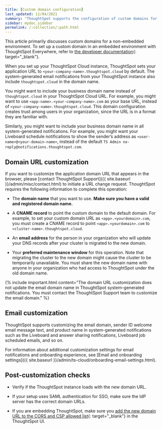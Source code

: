 ```yaml
---
title: [Custom domain configuration]
last_updated: 11/04/2021
summary: "ThoughtSpot supports the configuration of custom domains for your ThoughtSpot Cloud URL."
sidebar: mydoc_sidebar
permalink: /:collection/:path.html
---
```


This article primarily discusses custom domains for a non-embedded environment. To set up a custom domain in an embedded environment with ThoughtSpot Everywhere, refer to [the developer documentation](https://developers.thoughtspot.com/docs/?pageid=custom-domain-config){: target="_blank"}.

When you set up your ThoughtSpot Cloud instance, ThoughtSpot sets your application URL to `<your-company-name>.thoughtspot.cloud` by default. The system-generated email notifications from your ThoughtSpot instance also include `thoughtspot.cloud` in the domain name.

You might want to include your business domain name instead of `thoughtspot.cloud` in your ThoughtSpot Cloud URL. For example, you might want to use `<app-name>.<your-company-name>.com` as your base URL, instead of `<your-company-name>.thoughtspot.cloud`. This domain configuration creates trust among users in your organization, since the URL is in a format they are familiar with.

Similarly, you might want to include your business domain name in all system-generated notifications. For example, you might want your Liveboard schedule notifications to show the sender’s address as `<user-name>@<your-domain-name>`, instead of the default `TS Admin no-reply@notifications.thoughtspot.com`.

## Domain URL customization
If you want to customize the application domain URL that appears in the browser, please [contact ThoughtSpot Support]({{ site.baseurl }}/admin/misc/contact.html) to initiate a URL change request. ThoughtSpot requires the following information to complete this operation:

- The **domain name** that you want to use. **Make sure you have a valid and registered domain name.**

- A **CNAME record** to point the custom domain to the default domain. For example, to set your custom domain URL as `<app>.<yourdomain>.com`, you must create a CNAME record to point `<app>.<yourdomain>.com` to `<cluster-name>.thoughtspot.cloud`.

- An **email address** for the person in your organization who will update your DNS records after your cluster is migrated to the new domain.

- Your **preferred maintenance window** for this operation. Note that migrating the cluster to the new domain might cause the cluster to be temporarily unavailable. You must share the new domain name with anyone in your organization who had access to ThoughtSpot under the old domain name.

{% include important.html content="The domain URL customization does not update the email domain name in ThoughtSpot system-generated notifications. You must contact the ThoughtSpot Support team to customize the email domain." %}

## Email customization
ThoughtSpot supports customizing the email domain, sender ID welcome email message text, and product name in system-generated notifications such as the Liveboard and answer sharing notifications, Liveboard job scheduled emails, and so on.

For information about additional customization settings for email notifications and onboarding experience, see [Email and onboarding settings]({{ site.baseurl }}/admin/ts-cloud/onboarding-email-settings.html).

## Post-customization checks
- Verify if the ThoughtSpot instance loads with the new domain URL.

- If your setup uses SAML authentication for SSO, make sure the IdP server has the correct domain URLs.

- If you are embedding ThoughtSpot, make sure you [add the new domain URL to the CORS and CSP allowed list](https://developers.thoughtspot.com/docs/?pageid=security-settings){: target="_blank"} in the ThoughtSpot UI.
